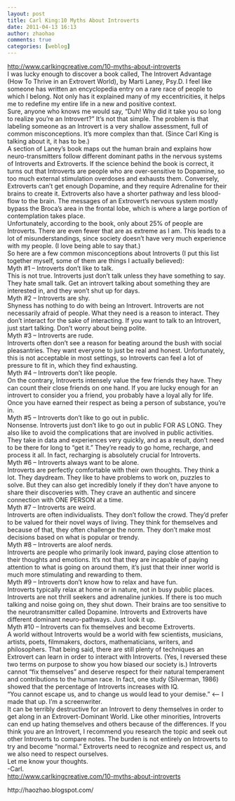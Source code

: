 ```yaml
---
layout: post
title: Carl King:10 Myths About Introverts
date: 2011-04-13 16:13
author: zhaohao
comments: true
categories: [weblog]
---
```

<a href="http://www.carlkingcreative.com/10-myths-about-introverts">http://www.carlkingcreative.com/10-myths-about-introverts</a><br />
I was lucky enough to discover a book called, The Introvert Advantage (How To Thrive in an Extrovert World), by Marti Laney, Psy.D. I feel like someone has written an encyclopedia entry on a rare race of people to which I belong. Not only has it explained many of my eccentricities, it helps me to redefine my entire life in a new and positive context.<br />
Sure, anyone who knows me would say, “Duh! Why did it take you so long to realize you’re an Introvert?” It’s not that simple. The problem is that labeling someone as an Introvert is a very shallow assessment, full of common misconceptions. It’s more complex than that. (Since Carl King is talking about it, it has to be.)<br />
A section of Laney’s book maps out the human brain and explains how neuro-transmitters follow different dominant paths in the nervous systems of Introverts and Extroverts. If the science behind the book is correct, it turns out that Introverts are people who are over-sensitive to Dopamine, so too much external stimulation overdoses and exhausts them. Conversely, Extroverts can’t get enough Dopamine, and they require Adrenaline for their brains to create it. Extroverts also have a shorter pathway and less blood-flow to the brain. The messages of an Extrovert’s nervous system mostly bypass the Broca’s area in the frontal lobe, which is where a large portion of contemplation takes place.<br />
Unfortunately, according to the book, only about 25% of people are Introverts. There are even fewer that are as extreme as I am. This leads to a lot of misunderstandings, since society doesn’t have very much experience with my people. (I love being able to say that.)<br />
So here are a few common misconceptions about Introverts (I put this list together myself, some of them are things I actually believed):<br />
Myth #1 – Introverts don’t like to talk.<br />
This is not true. Introverts just don’t talk unless they have something to say. They hate small talk. Get an introvert talking about something they are interested in, and they won’t shut up for days.<br />
Myth #2 – Introverts are shy.<br />
Shyness has nothing to do with being an Introvert. Introverts are not necessarily afraid of people. What they need is a reason to interact. They don’t interact for the sake of interacting. If you want to talk to an Introvert, just start talking. Don’t worry about being polite.<br />
Myth #3 – Introverts are rude.<br />
Introverts often don’t see a reason for beating around the bush with social pleasantries. They want everyone to just be real and honest. Unfortunately, this is not acceptable in most settings, so Introverts can feel a lot of pressure to fit in, which they find exhausting.<br />
Myth #4 – Introverts don’t like people.<br />
On the contrary, Introverts intensely value the few friends they have. They can count their close friends on one hand. If you are lucky enough for an introvert to consider you a friend, you probably have a loyal ally for life. Once you have earned their respect as being a person of substance, you’re in.<br />
Myth #5 – Introverts don’t like to go out in public.<br />
Nonsense. Introverts just don’t like to go out in public FOR AS LONG. They also like to avoid the complications that are involved in public activities. They take in data and experiences very quickly, and as a result, don’t need to be there for long to “get it.” They’re ready to go home, recharge, and process it all. In fact, recharging is absolutely crucial for Introverts.<br />
Myth #6 – Introverts always want to be alone.<br />
Introverts are perfectly comfortable with their own thoughts. They think a lot. They daydream. They like to have problems to work on, puzzles to solve. But they can also get incredibly lonely if they don’t have anyone to share their discoveries with. They crave an authentic and sincere connection with ONE PERSON at a time.<br />
Myth #7 – Introverts are weird.<br />
Introverts are often individualists. They don’t follow the crowd. They’d prefer to be valued for their novel ways of living. They think for themselves and because of that, they often challenge the norm. They don’t make most decisions based on what is popular or trendy.<br />
Myth #8 – Introverts are aloof nerds.<br />
Introverts are people who primarily look inward, paying close attention to their thoughts and emotions. It’s not that they are incapable of paying attention to what is going on around them, it’s just that their inner world is much more stimulating and rewarding to them.<br />
Myth #9 – Introverts don’t know how to relax and have fun.<br />
Introverts typically relax at home or in nature, not in busy public places. Introverts are not thrill seekers and adrenaline junkies. If there is too much talking and noise going on, they shut down. Their brains are too sensitive to the neurotransmitter called Dopamine. Introverts and Extroverts have different dominant neuro-pathways. Just look it up.<br />
Myth #10 – Introverts can fix themselves and become Extroverts.<br />
A world without Introverts would be a world with few scientists, musicians, artists, poets, filmmakers, doctors, mathematicians, writers, and philosophers. That being said, there are still plenty of techniques an Extrovert can learn in order to interact with Introverts. (Yes, I reversed these two terms on purpose to show you how biased our society is.) Introverts cannot “fix themselves” and deserve respect for their natural temperament and contributions to the human race. In fact, one study (Silverman, 1986) showed that the percentage of Introverts increases with IQ.<br />
“You cannot escape us, and to change us would lead to your demise.” &lt;– I made that up. I’m a screenwriter.<br />
It can be terribly destructive for an Introvert to deny themselves in order to get along in an Extrovert-Dominant World. Like other minorities, Introverts can end up hating themselves and others because of the differences. If you think you are an Introvert, I recommend you research the topic and seek out other Introverts to compare notes. The burden is not entirely on Introverts to try and become “normal.” Extroverts need to recognize and respect us, and we also need to respect ourselves.<br />
Let me know your thoughts.<br />
-Carl.<br />
<a href="http://www.carlkingcreative.com/10-myths-about-introverts">http://www.carlkingcreative.com/10-myths-about-introverts</a>

<div>http://haozhao.blogspot.com/</div>
